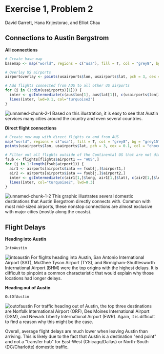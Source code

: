 Exercise 1, Problem 2
================
David Garrett, Hana Krijestorac, and Elliot Chau

**Connections to Austin Bergstrom**
-----------------------------------

**All connections**

``` r
# Create base map
basemap <- map("world", regions = c("usa"), fill = T, col = "grey8", bg = "grey15", ylim = c(21.0,50.0), xlim = c(-130.0,-65.0), main = "Map of all Airports in the Continental US")

# Overlay US airports
airportoverlay <- points(usairports$lon, usairports$lat, pch = 3, cex = 0.1, col = "chocolate1")

# Add flights connected from AUS to all other US airports
for (i in (1:dim(usairports)[1])) { 
  inter <- gcIntermediate(c(aus$lon[1], aus$lat[1]), c(usairports$lon[i], usairports$lat[i]), n=200)
  lines(inter, lwd=0.1, col="turquoise2")    
}
```

![unnamed-chunk-2-1](https://user-images.githubusercontent.com/47119252/52543816-4c3b7f00-2d72-11e9-8166-5b65b141af7b.png)
Based on this illustration, it is easy to see that Austin services many cities around the country and even several countries. 


**Direct flight connections**

``` r
# Create new map with direct flights to and from AUS
map("world", regions = c("usa"), fill = T, col = "grey8", bg = "grey15", ylim = c(21.0,50.0), xlim = c(-130.0,-65.0), main = "Map of all Direct Flights to and from Austin")
points(usairports$lon, usairports$lat, pch = 3, cex = 0.1, col = "chocolate1")

# Filter out all flights outside of the Continental US that are not directly connected to Austin
fsub <- flights[flights$airport1 == "AUS",]
for (j in 1:length(fsub$airport1)) {
  air1 <- airports[airports$iata == fsub[j,]$airport1,]
  air2 <- airports[airports$iata == fsub[j,]$airport2,]
  inter <- gcIntermediate(c(air1[1,]$long, air1[1,]$lat), c(air2[1,]$long, air2[1,]$lat), n=100, addStartEnd=TRUE)
  lines(inter, col="turquoise2", lwd=0.3)
}
```

![unnamed-chunk-1-2](https://user-images.githubusercontent.com/47119252/52543823-59f10480-2d72-11e9-9444-84afaa3db77f.png)
This graphic illustrates several domestic destinations that Austin Bergstrom directly connects with. Common with most mid-sized airports, these nonstop connections are almost exclusive with major cities (mostly along the coasts).

**Flight Delays**
-----------------

**Heading into Austin**

``` r
IntoAustin
```

![intoaustin](https://user-images.githubusercontent.com/47119252/52543868-a63c4480-2d72-11e9-9ad4-b8b8ed72a179.png)
For flights heading into Austin, San Antonio International Airport (SAT), McGhee Tyson Airport (TYS), and Birmigham-Shuttlesworth International Airport (BHM) were the top origins with the highest delays. It is difficult to pinpoint a common characteristic that would explain why those locations had longer delays. 

**Heading out of Austin**

``` r
OutOfAustin
```

![outofaustin](https://user-images.githubusercontent.com/47119252/52543895-e0a5e180-2d72-11e9-90ff-2dfccf1bc9c7.png)
For traffic heading out of Austin, the top three destinations are Norfolk International Airport (ORF), Des Moines International Airport (DSM), and Newark Liberty International Airport (EWR). Again, it is difficult to find a reason why this might be the case.

Overall, average flight delays are much lower when leaving Austin than arriving. This is likely due to the fact that Austin is a destination "end point" and not a "transfer hub" for East-West (Chicago/Dallas) or North-South (DC/Charlotte) domestic traffic.

